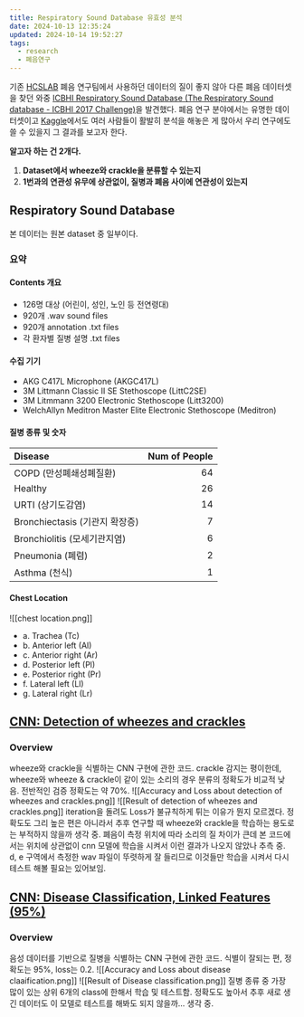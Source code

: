 ```yaml
---
title: Respiratory Sound Database 유효성 분석
date: 2024-10-13 12:35:24
updated: 2024-10-14 19:52:27
tags:
  - research
  - 폐음연구
---
```

기존 [HCSLAB](https://sites.google.com/view/hcslab-cau/home?authuser=0) 폐음 연구팀에서 사용하던 데이터의 질이 좋지 않아 다른 폐음 데이터셋을 찾던 와중 [ICBHI Respiratory Sound Database (The Respiratory Sound database - ICBHI 2017 Challenge)](https://paperswithcode.com/dataset/icbhi-respiratory-sound-database)을 발견했다. 폐음 연구 분야에서는 유명한 데이터셋이고 [Kaggle](https://www.kaggle.com/datasets/swapnilpanda/respiratory-sound-location)에서도 여러 사람들이 활발히 분석을 해놓은 게 많아서 우리 연구에도 쓸 수 있을지 그 결과를 보고자 한다.

**알고자 하는 건 2개다.**
1. **Dataset에서 wheeze와 crackle을 분류할 수 있는지**
2. **1번과의 연관성 유무에 상관없이, 질병과 폐음 사이에 연관성이 있는지**

## Respiratory Sound Database 
본 데이터는 원본 dataset 중 일부이다. 

### 요약
#### Contents 개요
- 126명 대상 (어린이, 성인, 노인 등 전연령대)
- 920개 .wav sound files
- 920개 annotation .txt files
- 각 환자별 질병 설명 .txt files

#### 수집 기기
- AKG C417L Microphone (AKGC417L)
- 3M Littmann Classic II SE Stethoscope (LittC2SE)
- 3M Litmmann 3200 Electronic Stethoscope (Litt3200)
- WelchAllyn Meditron Master Elite Electronic Stethoscope (Meditron)

#### 질병 종류 및 숫자

| Disease                  | Num of People |
| :----------------------- | ------------: |
| COPD (만성폐쇄성폐질환)          |            64 |
| Healthy                  |            26 |
| URTI (상기도감염)             |            14 |
| Bronchiectasis (기관지 확장증) |             7 |
| Bronchiolitis (모세기관지염)   |             6 |
| Pneumonia (폐렴)           |             2 |
| Asthma (천식)              |             1 |

#### Chest Location
![[chest location.png]]
- a. Trachea (Tc)
- b. Anterior left (Al)
- c. Anterior right (Ar)
- d. Posterior left (Pl)
- e. Posterior right (Pr)
- f. Lateral left (Ll)
- g. Lateral right (Lr)

## [CNN: Detection of wheezes and crackles](https://www.kaggle.com/code/eatmygoose/cnn-detection-of-wheezes-and-crackles)
### Overview
wheeze와 crackle을 식별하는 CNN 구현에 관한 코드. crackle 감지는 평이한데, wheeze와 wheeze & crackle이 같이 있는 소리의 경우 분류의 정확도가 비교적 낮음. 전반적인 검증 정확도는 약 70%.
![[Accuracy and Loss about detection of wheezes and crackles.png]]
![[Result of detection of wheezes and crackles.png]]
iteration을 돌려도 Loss가 불규칙하게 튀는 이유가 뭔지 모르겠다. 정확도도 그리 높은 편은 아니라서 추후 연구할 때 wheeze와 crackle을 학습하는 용도로는 부적하지 않을까 생각 중. 폐음이 측정 위치에 따라 소리의 질 차이가 큰데 본 코드에서는 위치에 상관없이 cnn 모델에 학습을 시켜서 이런 결과가 나오지 않았나 추측 중. d, e 구역에서 측정한 wav 파일이 뚜렷하게 잘 들리므로 이것들만 학습을 시켜서 다시 테스트 해볼 필요는 있어보임.
## [CNN: Disease Classification, Linked Features (95%)](https://www.kaggle.com/code/markdenton/cnn-disease-classification-linked-features-95/notebook)
### Overview
음성 데이터를 기반으로 질병을 식별하는 CNN 구현에 관한 코드. 식별이 잘되는 편, 정확도는 95%, loss는 0.2.
![[Accuracy and Loss about disease claaification.png]]
![[Result of Disease classification.png]]
질병 종류 중 가장 많이 있는 상위 6개의 class에 한해서 학습 및 테스트함. 정확도도 높아서 추후 새로 생긴 데이터도 이 모델로 테스트를 해봐도 되지 않을까... 생각 중.